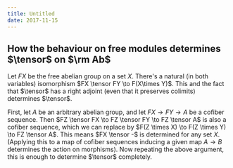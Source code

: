 ```yaml
---
title: Untitled
date: 2017-11-15
---
```

How the behaviour on free modules determines $\tensor$ on $\rm Ab$
------------------------------------------------------------------

Let $FX$ be the free abelian group on a set $X$. There's a natural (in
both variables) isomorphism $FX \tensor FY \to F(X\times Y)$. This and
the fact that $\tensor$ has a right adjoint (even that it preserves
colimits) determines $\tensor$.

First, let $A$ be an arbitrary abelian group, and let $FX \to FY \to A$
be a cofiber sequence. Then
$FZ \tensor FX \to FZ \tensor FY \to FZ \tensor A$ is also a cofiber
sequence, which we can replace by
$F(Z \times X) \to F(Z \times Y) \to FZ \tensor A$. This means
$FX \tensor -$ is determined for any set $X$. (Applying this to a map of
cofiber sequences inducing a given map $A\to B$ determines the action on
morphisms). Now repeating the above argument, this is enough to
determine $\tensor$ completely.
